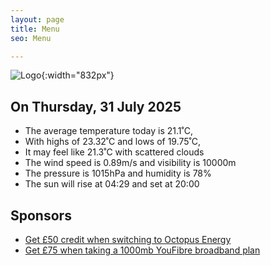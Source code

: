 ```yaml
---
layout: page
title: Menu
seo: Menu

---
```


![Logo](/images/logo.jpg){:width="832px"}

<!-- weather_marker starts -->
## On Thursday, 31 July 2025

- The average temperature today is 21.1˚C,
- With highs of 23.32˚C and lows of 19.75˚C,
- It may feel like 21.3˚C with scattered clouds
- The wind speed is 0.89m/s and visibility is 10000m
- The pressure is 1015hPa and humidity is 78%
- The sun will rise at 04:29 and set at 20:00

<!-- weather_marker ends -->

## Sponsors

- [Get £50 credit when switching to Octopus Energy](https://bit.ly/3oD1nnS)
- [Get £75 when taking a 1000mb YouFibre broadband plan](https://aklam.io/91zWhU?)

